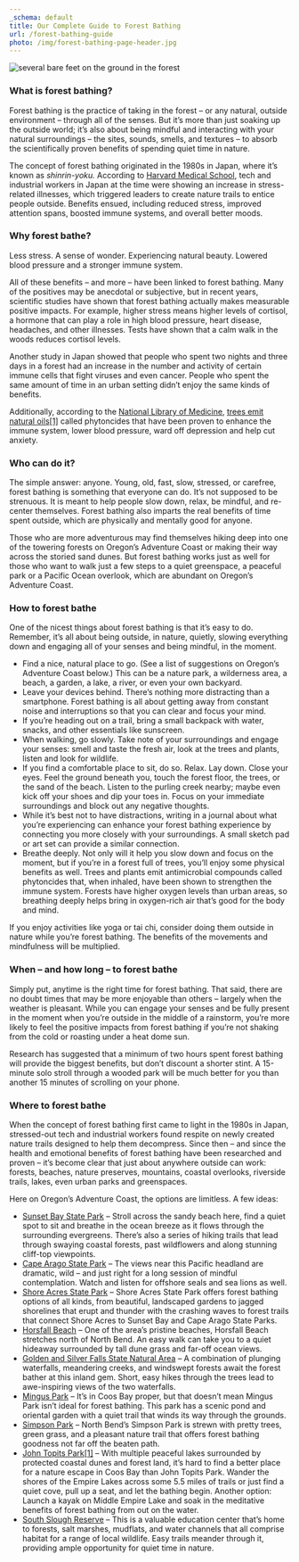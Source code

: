 ```yaml
---
_schema: default
title: Our Complete Guide to Forest Bathing
url: /forest-bathing-guide
photo: /img/forest-bathing-page-header.jpg
---
```

![several bare feet on the ground in the forest](/img/istockphoto-1282367558-1024x1024.jpg)

### What is forest bathing?

Forest bathing is the practice of taking in the forest – or any natural, outside environment – through all of the senses. But it’s more than just soaking up the outside world; it’s also about being mindful and interacting with your natural surroundings – the sites, sounds, smells, and textures – to absorb the scientifically proven benefits of spending quiet time in nature.

The concept of forest bathing originated in the 1980s in Japan, where it’s known as *shinrin-yoku.* According to [Harvard Medical School](https://www.health.harvard.edu/blog/can-forest-therapy-enhance-health-and-well-being-2020052919948), tech and industrial workers in Japan at the time were showing an increase in stress-related illnesses, which triggered leaders to create nature trails to entice people outside. Benefits ensued, including reduced stress, improved attention spans, boosted immune systems, and overall better moods.

### Why forest bathe?

Less stress. A sense of wonder. Experiencing natural beauty. Lowered blood pressure and a stronger immune system.

All of these benefits – and more – have been linked to forest bathing. Many of the positives may be anecdotal or subjective, but in recent years, scientific studies have shown that forest bathing actually makes measurable positive impacts. For example, higher stress means higher levels of cortisol, a hormone that can play a role in high blood pressure, heart disease, headaches, and other illnesses. Tests have shown that a calm walk in the woods reduces cortisol levels.

Another study in Japan showed that people who spent two nights and three days in a forest had an increase in the number and activity of certain immune cells that fight viruses and even cancer. People who spent the same amount of time in an urban setting didn’t enjoy the same kinds of benefits.

Additionally, according to the [National Library of Medicine](https://pmc.ncbi.nlm.nih.gov/articles/PMC2793341/#:~:text=A%20forest%20bathing%20trip%20involves,limonene%20%5B1%E2%80%934%5D.), [trees emit natural oils]()[\[1\]](#_msocom_1) called phytoncides that have been proven to enhance the immune system, lower blood pressure, ward off depression and help cut anxiety.

### Who can do it?

The simple answer: anyone. Young, old, fast, slow, stressed, or carefree, forest bathing is something that everyone can do. It’s not supposed to be strenuous. It is meant to help people slow down, relax, be mindful, and re-center themselves. Forest bathing also imparts the real benefits of time spent outside, which are physically and mentally good for anyone.

Those who are more adventurous may find themselves hiking deep into one of the towering forests on Oregon’s Adventure Coast or making their way across the storied sand dunes. But forest bathing works just as well for those who want to walk just a few steps to a quiet greenspace, a peaceful park or a Pacific Ocean overlook, which are abundant on Oregon’s Adventure Coast.

### How to forest bathe

One of the nicest things about forest bathing is that it’s easy to do. Remember, it’s all about being outside, in nature, quietly, slowing everything down and engaging all of your senses and being mindful, in the moment.

* Find a nice, natural place to go. (See a list of suggestions on Oregon’s Adventure Coast below.) This can be a nature park, a wilderness area, a beach, a garden, a lake, a river, or even your own backyard.
* Leave your devices behind. There’s nothing more distracting than a smartphone. Forest bathing is all about getting away from constant noise and interruptions so that you can clear and focus your mind.
* If you’re heading out on a trail, bring a small backpack with water, snacks, and other essentials like sunscreen.
* When walking, go slowly. Take note of your surroundings and engage your senses: smell and taste the fresh air, look at the trees and plants, listen and look for wildlife.
* If you find a comfortable place to sit, do so. Relax. Lay down. Close your eyes. Feel the ground beneath you, touch the forest floor, the trees, or the sand of the beach. Listen to the purling creek nearby; maybe even kick off your shoes and dip your toes in. Focus on your immediate surroundings and block out any negative thoughts.
* While it’s best not to have distractions, writing in a journal about what you’re experiencing can enhance your forest bathing experience by connecting you more closely with your surroundings. A small sketch pad or art set can provide a similar connection.
* Breathe deeply. Not only will it help you slow down and focus on the moment, but if you’re in a forest full of trees, you’ll enjoy some physical benefits as well. Trees and plants emit antimicrobial compounds called phytoncides that, when inhaled, have been shown to strengthen the immune system. Forests have higher oxygen levels than urban areas, so breathing deeply helps bring in oxygen-rich air that’s good for the body and mind.

If you enjoy activities like yoga or tai chi, consider doing them outside in nature while you’re forest bathing. The benefits of the movements and mindfulness will be multiplied.

### When – and how long – to forest bathe

Simply put, anytime is the right time for forest bathing. That said, there are no doubt times that may be more enjoyable than others – largely when the weather is pleasant. While you can engage your senses and be fully present in the moment when you’re outside in the middle of a rainstorm, you’re more likely to feel the positive impacts from forest bathing if you’re not shaking from the cold or roasting under a heat dome sun.

Research has suggested that a minimum of two hours spent forest bathing will provide the biggest benefits, but don’t discount a shorter stint. A 15-minute solo stroll through a wooded park will be much better for you than another 15 minutes of scrolling on your phone.

### Where to forest bathe

When the concept of forest bathing first came to light in the 1980s in Japan, stressed-out tech and industrial workers found respite on newly created nature trails designed to help them decompress. Since then – and since the health and emotional benefits of forest bathing have been researched and proven – it’s become clear that just about anywhere outside can work: forests, beaches, nature preserves, mountains, coastal overlooks, riverside trails, lakes, even urban parks and greenspaces.

Here on Oregon’s Adventure Coast, the options are limitless. A few ideas:

* [Sunset Bay State Park](https://www.oregonsadventurecoast.com/state-parks-and-national-lands/) – Stroll across the sandy beach here, find a quiet spot to sit and breathe in the ocean breeze as it flows through the surrounding evergreens. There’s also a series of hiking trails that lead through swaying coastal forests, past wildflowers and along stunning cliff-top viewpoints.
* [Cape Arago State Park](https://www.oregonsadventurecoast.com/state-parks-and-national-lands/) – The views near this Pacific headland are dramatic, wild – and just right for a long session of mindful contemplation. Watch and listen for offshore seals and sea lions as well.
* [Shore Acres State Park](https://www.oregonsadventurecoast.com/state-parks-and-national-lands/) – Shore Acres State Park offers forest bathing options of all kinds, from beautiful, landscaped gardens to jagged shorelines that erupt and thunder with the crashing waves to forest trails that connect Shore Acres to Sunset Bay and Cape Arago State Parks.
* [Horsfall Beach](https://www.oregonsadventurecoast.com/undeveloped-beaches) – One of the area’s pristine beaches, Horsfall Beach stretches north of North Bend. An easy walk can take you to a quiet hideaway surrounded by tall dune grass and far-off ocean views.
* [Golden and Silver Falls State Natural Area](https://stateparks.oregon.gov/index.cfm?do=park.profile&amp;parkId=67) – A combination of plunging waterfalls, meandering creeks, and windswept forests await the forest bather at this inland gem. Short, easy hikes through the trees lead to awe-inspiring views of the two waterfalls.
* [Mingus Park](https://www.coosbayor.gov/community/city-parks/mingus-park) – It’s in Coos Bay proper, but that doesn’t mean Mingus Park isn’t ideal for forest bathing. This park has a scenic pond and oriental garden with a quiet trail that winds its way through the grounds.
* [Simpson Park](https://www.northbendoregon.us/facilityview.aspx?fid=25) – North Bend’s Simpson Park is strewn with pretty trees, green grass, and a pleasant nature trail that offers forest bathing goodness not far off the beaten path.
* [John Topits Park](https://www.coosbayor.gov/community/city-parks/john-topits-park-empire-lakes)[\[1\]](#_msocom_1) – With multiple peaceful lakes surrounded by protected coastal dunes and forest land, it’s hard to find a better place for a nature escape in Coos Bay than John Topits Park. Wander the shores of the Empire Lakes across some 5.5 miles of trails or just find a quiet cove, pull up a seat, and let the bathing begin. Another option: Launch a kayak on Middle Empire Lake and soak in the meditative benefits of forest bathing from out on the water.
* [South Slough Reserve](https://www.oregon.gov/dsl/ss/Pages/default.aspx) – This is a valuable education center that’s home to forests, salt marshes, mudflats, and water channels that all comprise habitat for a range of local wildlife. Easy trails meander through it, providing ample opportunity for quiet time in nature.
